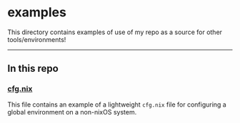 # examples

This directory contains examples of use of my repo as a source for other tools/environments!

---

## In this repo

### [cfg.nix](./cfg.nix)

This file contains an example of a lightweight `cfg.nix` file for configuring a global environment on a non-nixOS system.

